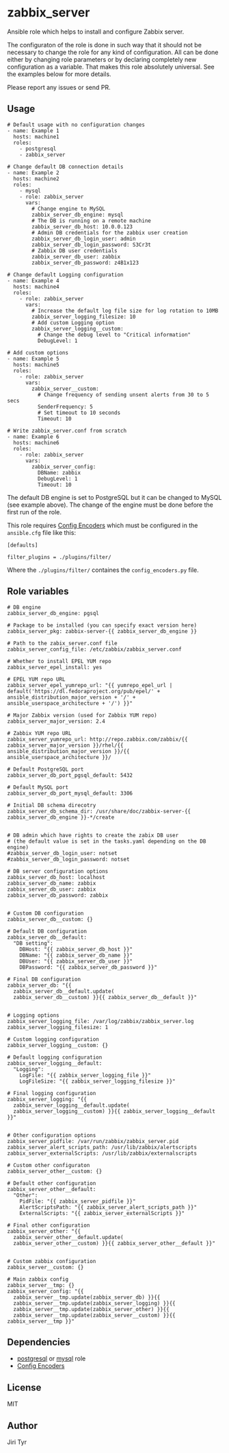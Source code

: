 zabbix_server
=============

Ansible role which helps to install and configure Zabbix server.

The configuraton of the role is done in such way that it should not be
necessary to change the role for any kind of configuration. All can be
done either by changing role parameters or by declaring completely new
configuration as a variable. That makes this role absolutely
universal. See the examples below for more details.

Please report any issues or send PR.


Usage
-----

```
# Default usage with no configuration changes
- name: Example 1
  hosts: machine1
  roles:
    - postgresql
    - zabbix_server

# Change default DB connection details
- name: Example 2
  hosts: machine2
  roles:
    - mysql
    - role: zabbix_server
      vars:
        # Change engine to MySQL
        zabbix_server_db_engine: mysql
        # The DB is running on a remote machine
        zabbix_server_db_host: 10.0.0.123
        # Admin DB credentials for the zabbix user creation
        zabbix_server_db_login_user: admin
        zabbix_server_db_login_password: S3Cr3t
        # Zabbix DB user credentials
        zabbix_server_db_user: zabbix
        zabbix_server_db_password: z4B1x123

# Change default Logging configuration
- name: Example 4
  hosts: machine4
  roles:
    - role: zabbix_server
      vars:
        # Increase the default log file size for log rotation to 10MB
        zabbix_server_logging_filesize: 10
        # Add custom Logging option
        zabbix_server_logging__custom:
          # Change the debug level to "Critical information"
          DebugLevel: 1

# Add custom options
- name: Example 5
  hosts: machine5
  roles:
    - role: zabbix_server
      vars:
        zabbix_server__custom:
          # Change frequency of sending unsent alerts from 30 to 5 secs
          SenderFrequency: 5
          # Set timeout to 10 seconds
          Timeout: 10

# Write zabbix_server.conf from scratch
- name: Example 6
  hosts: machine6
  roles:
    - role: zabbix_server
      vars:
        zabbix_server_config:
          DBName: zabbix
          DebugLevel: 1
          Timeout: 10
```

The default DB engine is set to PostgreSQL but it can be changed to MySQL
(see example above). The change of the engine must be done
before the first run of the role.

This role requires [Config
Encoders](https://github.com/jtyr/ansible/blob/jtyr-config_encoders/lib/ansible/plugins/filter/config_encoders.py)
which must be configured in the `ansible.cfg` file like this:

```
[defaults]

filter_plugins = ./plugins/filter/
```

Where the `./plugins/filter/` containes the `config_encoders.py` file.


Role variables
--------------

```
# DB engine
zabbix_server_db_engine: pgsql

# Package to be installed (you can specify exact version here)
zabbix_server_pkg: zabbix-server-{{ zabbix_server_db_engine }}

# Path to the zabix_server.conf file
zabbix_server_config_file: /etc/zabbix/zabbix_server.conf

# Whether to install EPEL YUM repo
zabbix_server_epel_install: yes

# EPEL YUM repo URL
zabbix_server_epel_yumrepo_url: "{{ yumrepo_epel_url | default('https://dl.fedoraproject.org/pub/epel/' + ansible_distribution_major_version + '/' + ansible_userspace_architecture + '/') }}"

# Major Zabbix version (used for Zabbix YUM repo)
zabbix_server_major_version: 2.4

# Zabbix YUM repo URL
zabbix_server_yumrepo_url: http://repo.zabbix.com/zabbix/{{ zabbix_server_major_version }}/rhel/{{ ansible_distribution_major_version }}/{{ ansible_userspace_architecture }}/

# Default PostgreSQL port
zabbix_server_db_port_pgsql_default: 5432

# Default MySQL port
zabbix_server_db_port_mysql_default: 3306

# Initial DB schema direcotry
zabbix_server_db_schema_dir: /usr/share/doc/zabbix-server-{{ zabbix_server_db_engine }}-*/create


# DB admin which have rights to create the zabix DB user
# (the default value is set in the tasks.yaml depending on the DB engine)
#zabbix_server_db_login_user: notset
#zabbix_server_db_login_password: notset

# DB server configuration options
zabbix_server_db_host: localhost
zabbix_server_db_name: zabbix
zabbix_server_db_user: zabbix
zabbix_server_db_password: zabbix


# Custom DB configuration
zabbix_server_db__custom: {}

# Default DB configuration
zabbix_server_db__default:
  "DB setting":
    DBHost: "{{ zabbix_server_db_host }}"
    DBName: "{{ zabbix_server_db_name }}"
    DBUser: "{{ zabbix_server_db_user }}"
    DBPassword: "{{ zabbix_server_db_password }}"

# Final DB configuration
zabbix_server_db: "{{
  zabbix_server_db__default.update(
  zabbix_server_db__custom) }}{{ zabbix_server_db__default }}"


# Logging options
zabbix_server_logging_file: /var/log/zabbix/zabbix_server.log
zabbix_server_logging_filesize: 1

# Custom logging configuration
zabbix_server_logging__custom: {}

# Default logging configuration
zabbix_server_logging__default:
  "Logging":
    LogFile: "{{ zabbix_server_logging_file }}"
    LogFileSize: "{{ zabbix_server_logging_filesize }}"

# Final logging configuration
zabbix_server_logging: "{{
  zabbix_server_logging__default.update(
  zabbix_server_logging__custom) }}{{ zabbix_server_logging__default }}"


# Other configuration options
zabbix_server_pidfile: /var/run/zabbix/zabbix_server.pid
zabbix_server_alert_scripts_path: /usr/lib/zabbix/alertscripts
zabbix_server_externalScripts: /usr/lib/zabbix/externalscripts

# Custom other configuraton
zabbix_server_other__custom: {}

# Default other configuration
zabbix_server_other__default:
  "Other":
    PidFile: "{{ zabbix_server_pidfile }}"
    AlertScriptsPath: "{{ zabbix_server_alert_scripts_path }}"
    ExternalScripts: "{{ zabbix_server_externalScripts }}"

# Final other configuration
zabbix_server_other: "{{
  zabbix_server_other__default.update(
  zabbix_server_other__custom) }}{{ zabbix_server_other__default }}"


# Custom zabbix configuration
zabbix_server__custom: {}

# Main zabbix config
zabbix_server__tmp: {}
zabbix_server_config: "{{
  zabbix_server__tmp.update(zabbix_server_db) }}{{
  zabbix_server__tmp.update(zabbix_server_logging) }}{{
  zabbix_server__tmp.update(zabbix_server_other) }}{{
  zabbix_server__tmp.update(zabbix_server__custom) }}{{ zabbix_server__tmp }}"
```


Dependencies
------------

- [postgresql](http://github.com/jtyr/ansible-postgresql_server) or
  [mysql](http://github.com/jtyr/ansible-mysql) role
- [Config Encoders](https://github.com/jtyr/ansible/blob/jtyr-config_encoders/lib/ansible/plugins/filter/config_encoders.py)


License
-------

MIT


Author
------

Jiri Tyr
